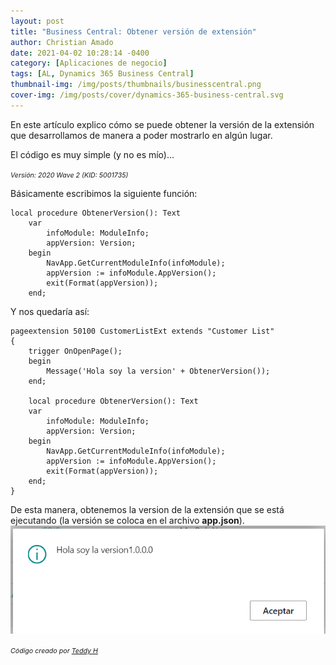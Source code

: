 ```yaml
---
layout: post
title: "Business Central: Obtener versión de extensión"
author: Christian Amado
date: 2021-04-02 10:28:14 -0400
category: [Aplicaciones de negocio]
tags: [AL, Dynamics 365 Business Central]
thumbnail-img: /img/posts/thumbnails/businesscentral.png
cover-img: /img/posts/cover/dynamics-365-business-central.svg
---
```


En este artículo explico cómo se puede obtener la versión de la extensión que desarrollamos de manera a poder mostrarlo en algún lugar.

El código es muy simple (y no es mío)...

<!--more-->
*<span style="font-size: 8pt;">Versión: 2020 Wave 2 (KID: 5001735)</span>*  

Básicamente escribimos la siguiente función:
```
local procedure ObtenerVersion(): Text
    var
        infoModule: ModuleInfo;
        appVersion: Version;
    begin
        NavApp.GetCurrentModuleInfo(infoModule);
        appVersion := infoModule.AppVersion();
        exit(Format(appVersion));
    end;
```

Y nos quedaría así:
```
pageextension 50100 CustomerListExt extends "Customer List"
{
    trigger OnOpenPage();
    begin
        Message('Hola soy la version' + ObtenerVersion());
    end;

    local procedure ObtenerVersion(): Text
    var
        infoModule: ModuleInfo;
        appVersion: Version;
    begin
        NavApp.GetCurrentModuleInfo(infoModule);
        appVersion := infoModule.AppVersion();
        exit(Format(appVersion));
    end;
}
```

De esta manera, obtenemos la version de la extensión que se está ejecutando (la versión se coloca en el archivo **app.json**).   
![](/img/posts/2021/04/02/VersionExtension1.png)

*<span style="font-size: 8pt;">Código creado por [Teddy H](https://community.dynamics.com/members/teddyh "Teddy Herryanto")</span>* 